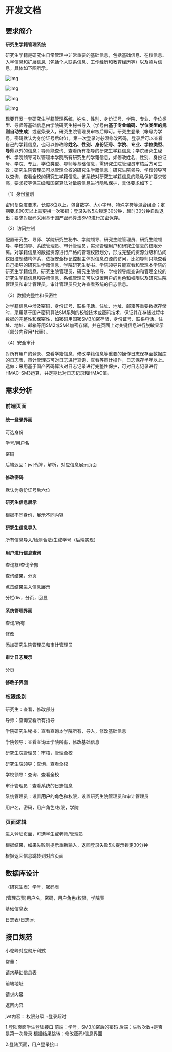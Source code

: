 # 开发文档

## 要求简介

**研究生学籍管理系统**

  研究生学籍是研究生日常管理中非常重要的基础信息，包括基础信息、在校信息、入学信息和扩展信息（包括个人联系信息、工作经历和教育经历等）以及照片信息，具体如下图所示。

![img](file:///C:\Users\151505~1\AppData\Local\Temp\ksohtml15028\wps1.jpg) 

![img](file:///C:\Users\151505~1\AppData\Local\Temp\ksohtml15028\wps2.jpg) 

![img](file:///C:\Users\151505~1\AppData\Local\Temp\ksohtml15028\wps3.jpg) 

![img](file:///C:\Users\151505~1\AppData\Local\Temp\ksohtml15028\wps4.jpg) 

  现要开发一套研究生学籍管理系统，姓名、性别、身份证号、学院、专业、学位类型、导师等基础信息由学院研究生秘书导入（学号由**基于专业编码、学位类型的规则自动生成**）或逐条录入，研究生院管理员审核后即可。研究生登录（帐号为学号，密码默认为身份证号后8位），第一次登录时必须修改密码，登录后可以查看自己的学籍信息，也可以修改除**姓名、性别、身份证号、学院、专业、学位类型、导师**以外的信息；导师能查询、查看所有指导的研究生学籍信息；学院研究生秘书、学院领导可以管理本学院所有研究生的学籍信息，如修改姓名、性别、身份证号、学院、专业、学位类型、导师等基础信息，需研究生院管理员审核后方可生效；研究生院管理员可以管理全校的研究生学籍信息；研究生院领导、学校领导可以查询、查看全校的研究生学籍信息。该系统对研究生学籍信息的隐私保护要求较高，要求按等保三级和国密算法对敏感信息进行隐私保护，具体要求如下：

（1）身份鉴别

密码复杂度要求，长度8位以上，包含数字、大小字母、特殊字符等混合组合；定期要求90天以上需更换一次密码；登录失败5次锁定30分钟，超时30分钟自动退出；要求对密码采用基于国产密码算法SM3进行加密保存。

（2）访问控制

配置研究生、导师、学院研究生秘书、学院领导、研究生院管理员、研究生院领导、学校领导、系统管理员、审计管理员，实现管理用户和研究生信息的权限分离。对学籍信息的数据资源进行严格的管理权限划分，形成完整的资源分级和访问权限控制结构体系，依据安全标记控制主体对信息资源的访问，比如导师只能查看自己指导的研究生学籍信息，学院研究生秘书、学院领导只能查看和管理本学院的研究生学籍信息，研究生院管理员、研究生院领导、学校领导能查询和管理全校的研究生学籍信息和导师信息，系统管理员可以设置用户的角色和权限以及研究生院管理员和审计管理员，审计管理员只允许查看系统的日志信息。

（3）数据完整性和保密性

对学籍信息中涉及密码、身份证号、联系电话、住址、地址、邮箱等重要数据存储时，采用基于国产密码算法SM系列的校验技术或密码技术，保证其在存储过程中数据的完整性和保密性，如密码用国密SM3加密存储，身份证号、联系电话、住址、地址、邮箱等用SM2或SM4加密存储，并在页面上对关键信息进行脱敏显示（部分内容用*代替）。

（4）安全审计

对所有用户的登录、查看学籍信息、修改学籍信息等重要的操作日志保存至数据库的日志表，审计管理员可对日志进行查询、查看等审计操作，日志保存半年以上。选做：采用基于国产密码算法对日志记录进行完整性保护，可对日志记录进行 HMAC-SM3运算，并定期比对日志记录和HMAC值。

## 需求分析

### 前端页面

#### 统一登录界面

可选身份

学号/用户名

密码

后端返回：jwt令牌，解析，对应信息展示页面

#### 修改密码

默认为身份证号后六位

#### 研究生信息展示

根据不同身份，展示不同内容

#### 研究生信息导入

所有信息导入/检测合法/生成学号（后端实现）

#### 用户进行信息查询

查询框/查询全部

查询结果，分页

点击结果进入信息展示

分栏div，分页，回显

#### 系统管理界面

查询/所有

修改

添加研究生院管理员和审计管理员

#### 审计日志展示

分页

#### 修改子界面



### 权限级别

研究生：查看，修改部分



导师：查询查看所有指导

学院研究生秘书：查看查询本学院所有，导入，修改基础信息

学院领导：查看查询本学院所有，修改基础信息

研究生院管理员：审核，管理全校

研究生院领导：查询、查看全校

学校领导：查询、查看全校



审计管理员：查看系统的日志信息





系统管理员：设置**用户**的角色和权限，设置研究生院管理员和审计管理员

用户名，密码，用户角色/权限，学院

### 页面逻辑

进入登陆页面，可选学生或老师/管理员

根据结果，如果失败则提示重新输入，返回登录失败5次提示锁定30分钟

根据返回信息跳转到对应页面



## 数据库设计

（研究生表）学号，密码表

(管理员表)用户名，密码，用户角色/权限，学院表

基础信息表

日志表/日志txt



## 接口规范

小驼峰对应匈牙利式

常量：

请求基础信息表

前端地址

请求内容

返回内容

jwt内容：
权限分级
+登录超时


1.登陆页面学生登陆接口
前端：学号，SM3加密后的密码
后端：失败次数+是否是第一次登录
根据结果跳转：修改密码/信息界面


2.登陆页面，用户登录接口



    

